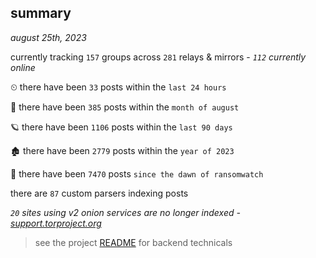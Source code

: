 
## summary
_august 25th, 2023_

currently tracking `157` groups across `281` relays & mirrors - _`112` currently online_

⏲ there have been `33` posts within the `last 24 hours`

🦈 there have been `385` posts within the `month of august`

🪐 there have been `1106` posts within the `last 90 days`

🏚 there have been `2779` posts within the `year of 2023`

🦕 there have been `7470` posts `since the dawn of ransomwatch`

there are `87` custom parsers indexing posts

_`20` sites using v2 onion services are no longer indexed - [support.torproject.org](https://support.torproject.org/onionservices/v2-deprecation/)_

> see the project [README](https://github.com/joshhighet/ransomwatch#ransomwatch--) for backend technicals
